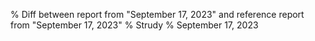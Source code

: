 % Diff between report from "September 17, 2023" and reference report from "September 17, 2023"
% Strudy
% September 17, 2023


